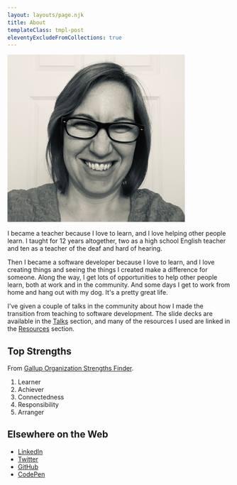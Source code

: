 ```yaml
---
layout: layouts/page.njk
title: About
templateClass: tmpl-post
eleventyExcludeFromCollections: true
---
```


<img src="../img/BioPhoto.jpg" alt="Photo of Abby Jones" class="bio-pic">

I became a teacher because I love to learn, and I love helping other people learn.  I taught for 12 years altogether, two as a high school English teacher and ten as a teacher of the deaf and hard of hearing.

Then I became a software developer because I love to learn, and I love creating things and seeing the things I created make a difference for someone.  Along the way, I get lots of opportunities to help other people learn, both at work and in the community.  And some days I get to work from home and hang out with my dog.  It's a pretty great life.

I've given a couple of talks in the  community about how I made the transition from teaching to software development.  The slide decks are available in the [Talks](/talks/) section, and many of the resources I used are linked in the [Resources](/resources/) section.

## Top Strengths

From [Gallup Organization Strengths Finder](https://www.gallupstrengthscenter.com/).

1.  Learner
2.  Achiever
3.  Connectedness
4.  Responsibility
5.  Arranger

## Elsewhere on the Web

*  [LinkedIn](https://www.linkedin.com/in/abbyjones80)
*  [Twitter](https://www.twitter.com/AbbyJones80)
*  [GitHub](https://github.com/AbbyJonesDev?tab=repositories)
*  [CodePen](http://codepen.io/AbbyJonesDev/)